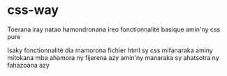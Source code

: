 # css-way
Toerana iray natao hamondronana ireo fonctionnalité basique amin'ny css pure

Isaky fonctionnalité dia mamorona fichier html sy css mifanaraka aminy mitokana mba ahamora ny fijerena azy amin'ny manaraka sy
ahatsotra ny fahazoana azy
